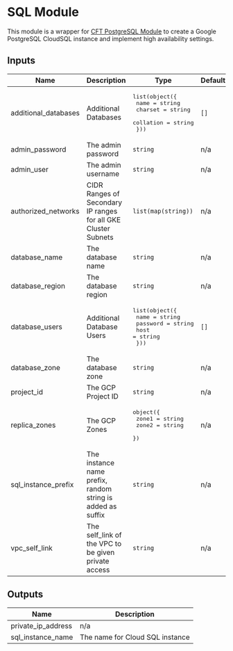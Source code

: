 # SQL Module
This module is a wrapper for [CFT PostgreSQL Module](https://github.com/terraform-google-modules/terraform-google-sql-db/tree/master/modules/postgresql) to create a Google PostgreSQL CloudSQL instance and implement high availability settings.

<!-- BEGINNING OF PRE-COMMIT-TERRAFORM DOCS HOOK -->
## Inputs

| Name | Description | Type | Default | Required |
|------|-------------|------|---------|:--------:|
| additional\_databases | Additional Databases | <pre>list(object({<br>    name      = string<br>    charset   = string<br>    collation = string<br>  }))</pre> | `[]` | no |
| admin\_password | The admin password | `string` | n/a | yes |
| admin\_user | The admin username | `string` | n/a | yes |
| authorized\_networks | CIDR Ranges of Secondary IP ranges for all GKE Cluster Subnets | `list(map(string))` | n/a | yes |
| database\_name | The database name | `string` | n/a | yes |
| database\_region | The database region | `string` | n/a | yes |
| database\_users | Additional Database Users | <pre>list(object({<br>    name     = string<br>    password = string<br>    host     = string<br>  }))</pre> | `[]` | no |
| database\_zone | The database zone | `string` | n/a | yes |
| project\_id | The GCP Project ID | `string` | n/a | yes |
| replica\_zones | The GCP Zones | <pre>object({<br>    zone1 = string<br>    zone2 = string<br>  })</pre> | n/a | yes |
| sql\_instance\_prefix | The instance name prefix, random string is added as suffix | `string` | n/a | yes |
| vpc\_self\_link | The self\_link of the VPC to be given private access | `string` | n/a | yes |

## Outputs

| Name | Description |
|------|-------------|
| private\_ip\_address | n/a |
| sql\_instance\_name | The name for Cloud SQL instance |

<!-- END OF PRE-COMMIT-TERRAFORM DOCS HOOK -->
